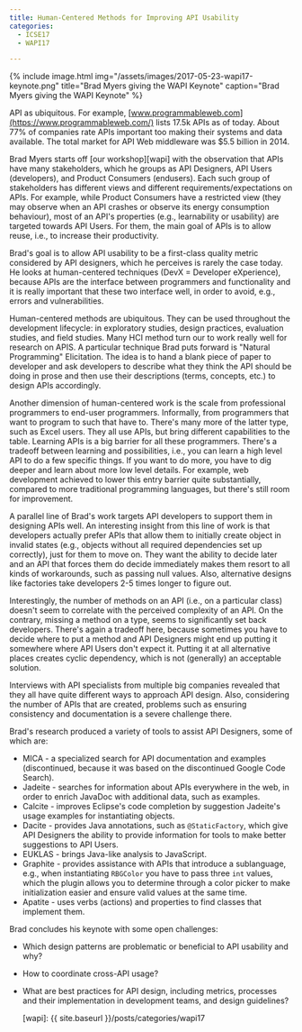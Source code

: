 ```yaml
---
title: Human-Centered Methods for Improving API Usability
categories:
  - ICSE17
  - WAPI17

---
```



{% include image.html img="/assets/images/2017-05-23-wapi17-keynote.png" title="Brad Myers giving the WAPI Keynote" caption="Brad Myers giving the WAPI Keynote" %}

API as ubiquitous. For example, [www.programmableweb.com](https://www.programmableweb.com/) lists 17.5k APIs as of today. About 77% of companies rate APIs important too making their systems and data available. The total market for API Web middleware was $5.5 billion in 2014.

Brad Myers starts off [our workshop][wapi] with the observation that APIs have many stakeholders, which he groups as API Designers, API Users (developers), and Product Consumers (endusers). Each such group of stakeholders has different views and different requirements/expectations on APIs. For example, while Product Consumers have a restricted view (they may observe when an API crashes or observe its energy consumption behaviour), most of an API's properties (e.g., learnability or usability) are targeted towards API Users. For them, the main goal of APIs is to allow reuse, i.e., to increase their productivity.

Brad's goal is to allow API usability to be a first-class quality metric considered by API designers, which he perceives is rarely the case today. He looks at human-centered techniques (DevX = Developer eXperience), because APIs are the interface between programmers and functionality and it is really important that these two interface well, in order to avoid, e.g., errors and vulnerabilities.

Human-centered methods are ubiquitous. They can be used throughout the development lifecycle: in exploratory studies, design practices, evaluation studies, and field studies. Many HCI method turn our to work really well for research on APIS. A particular technique Brad puts forward is "Natural Programming" Elicitation. The idea is to hand a blank piece of paper to developer and ask developers to describe what they think the API should be doing in prose and then use their descriptions (terms, concepts, etc.) to design APIs accordingly.

Another dimension of human-centered work is the scale from professional programmers to end-user programmers. Informally, from programmers that want to program to such that have to. There's many more of the latter type, such as Excel users. They all use APIs, but bring different capabilities to the table. Learning APIs is a big barrier for all these programmers. There's a tradeoff between learning and possibilities, i.e., you can learn a high level API to do a few specific things. If you want to do more, you have to dig deeper and learn about more low level details. For example, web development achieved to lower this entry barrier quite substantially, compared to more traditional programming languages, but there's still room for improvement.

A parallel line of Brad's work targets API developers to support them in designing APIs well. An interesting insight from this line of work is that developers actually prefer APIs that allow them to initially create object in invalid states (e.g., objects without all required dependencies set up correctly), just for them to move on. They want the ability to decide later and an API that forces them do decide immediately makes them resort to all kinds of workarounds, such as passing null values. Also, alternative designs like factories take developers 2-5 times longer to figure out.

Interestingly, the number of methods on an API (i.e., on a particular class) doesn't seem to correlate with the perceived complexity of an API. On the contrary, missing a method on a type, seems to significantly set back developers. There's again a tradeoff here, because sometimes you have to decide where to put a method and API Designers might end up putting it somewhere where API Users don't expect it. Putting it at all alternative places creates cyclic dependency, which is not (generally) an acceptable solution.

Interviews with API specialists from multiple big companies revealed that they all have quite different ways to approach API design. Also, considering the number of APIs that are created, problems such as ensuring consistency and documentation is a severe challenge there.

Brad's research produced a variety of tools to assist API Designers, some of which are:

* MICA - a specialized search for API documentation and examples (discontinued, because it was based on the discontinued Google Code Search).
* Jadeite - searches for information about APIs everywhere in the web, in order to enrich JavaDoc with additional data, such as examples.
* Calcite - improves Eclipse's code completion by suggestion Jadeite's usage examples for instantiating objects.
* Dacite - provides Java annotations, such as `@StaticFactory`, which give API Designers the ability to provide information for tools to make better suggestions to API Users.
* EUKLAS - brings Java-like analysis to JavaScript.
* Graphite - provides assistance with APIs that introduce a sublanguage, e.g., when instantiating `RBGColor` you have to pass three `int` values, which the plugin allows you to determine through a color picker to make initialization easier and ensure valid values at the same time.
* Apatite - uses verbs (actions) and properties to find classes that implement them.

Brad concludes his keynote with some open challenges:

* Which design patterns are problematic or beneficial to API usability and why?
* How to coordinate cross-API usage?
* What are best practices for API design, including metrics, processes and their implementation in development teams, and design guidelines?

  [wapi]: {{ site.baseurl }}/posts/categories/wapi17
